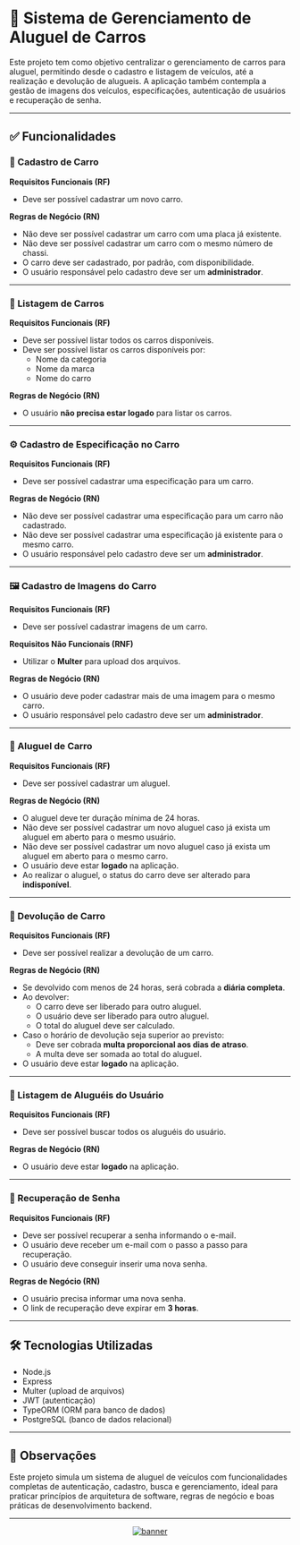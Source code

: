 # 🚗 Sistema de Gerenciamento de Aluguel de Carros

Este projeto tem como objetivo centralizar o gerenciamento de carros para aluguel, permitindo desde o cadastro e listagem de veículos, até a realização e devolução de alugueis. A aplicação também contempla a gestão de imagens dos veículos, especificações, autenticação de usuários e recuperação de senha.

---

## ✅ Funcionalidades

### 📌 Cadastro de Carro

**Requisitos Funcionais (RF)**

- Deve ser possível cadastrar um novo carro.

**Regras de Negócio (RN)**

- Não deve ser possível cadastrar um carro com uma placa já existente.
- Não deve ser possível cadastrar um carro com o mesmo número de chassi.
- O carro deve ser cadastrado, por padrão, com disponibilidade.
- O usuário responsável pelo cadastro deve ser um **administrador**.

---

### 📄 Listagem de Carros

**Requisitos Funcionais (RF)**

- Deve ser possível listar todos os carros disponíveis.
- Deve ser possível listar os carros disponíveis por:
  - Nome da categoria
  - Nome da marca
  - Nome do carro

**Regras de Negócio (RN)**

- O usuário **não precisa estar logado** para listar os carros.

---

### ⚙️ Cadastro de Especificação no Carro

**Requisitos Funcionais (RF)**

- Deve ser possível cadastrar uma especificação para um carro.

**Regras de Negócio (RN)**

- Não deve ser possível cadastrar uma especificação para um carro não cadastrado.
- Não deve ser possível cadastrar uma especificação já existente para o mesmo carro.
- O usuário responsável pelo cadastro deve ser um **administrador**.

---

### 🖼 Cadastro de Imagens do Carro

**Requisitos Funcionais (RF)**

- Deve ser possível cadastrar imagens de um carro.

**Requisitos Não Funcionais (RNF)**

- Utilizar o **Multer** para upload dos arquivos.

**Regras de Negócio (RN)**

- O usuário deve poder cadastrar mais de uma imagem para o mesmo carro.
- O usuário responsável pelo cadastro deve ser um **administrador**.

---

### 📅 Aluguel de Carro

**Requisitos Funcionais (RF)**

- Deve ser possível cadastrar um aluguel.

**Regras de Negócio (RN)**

- O aluguel deve ter duração mínima de 24 horas.
- Não deve ser possível cadastrar um novo aluguel caso já exista um aluguel em aberto para o mesmo usuário.
- Não deve ser possível cadastrar um novo aluguel caso já exista um aluguel em aberto para o mesmo carro.
- O usuário deve estar **logado** na aplicação.
- Ao realizar o aluguel, o status do carro deve ser alterado para **indisponível**.

---

### 🔄 Devolução de Carro

**Requisitos Funcionais (RF)**

- Deve ser possível realizar a devolução de um carro.

**Regras de Negócio (RN)**

- Se devolvido com menos de 24 horas, será cobrada a **diária completa**.
- Ao devolver:
  - O carro deve ser liberado para outro aluguel.
  - O usuário deve ser liberado para outro aluguel.
  - O total do aluguel deve ser calculado.
- Caso o horário de devolução seja superior ao previsto:
  - Deve ser cobrada **multa proporcional aos dias de atraso**.
  - A multa deve ser somada ao total do aluguel.
- O usuário deve estar **logado** na aplicação.

---

### 📃 Listagem de Aluguéis do Usuário

**Requisitos Funcionais (RF)**

- Deve ser possível buscar todos os aluguéis do usuário.

**Regras de Negócio (RN)**

- O usuário deve estar **logado** na aplicação.

---

### 🔐 Recuperação de Senha

**Requisitos Funcionais (RF)**

- Deve ser possível recuperar a senha informando o e-mail.
- O usuário deve receber um e-mail com o passo a passo para recuperação.
- O usuário deve conseguir inserir uma nova senha.

**Regras de Negócio (RN)**

- O usuário precisa informar uma nova senha.
- O link de recuperação deve expirar em **3 horas**.

---

## 🛠 Tecnologias Utilizadas

- Node.js
- Express
- Multer (upload de arquivos)
- JWT (autenticação)
- TypeORM (ORM para banco de dados)
- PostgreSQL (banco de dados relacional)

---

## 📌 Observações

Este projeto simula um sistema de aluguel de veículos com funcionalidades completas de autenticação, cadastro, busca e gerenciamento, ideal para praticar princípios de arquitetura de software, regras de negócio e boas práticas de desenvolvimento backend.

---

<p align="center">
  <a href="https://discord.gg/rocketseat" target="_blank">
    <img src="https://storage.googleapis.com/golden-wind/comunidade/rodape.svg" alt="banner" />
  </a>
</p>
